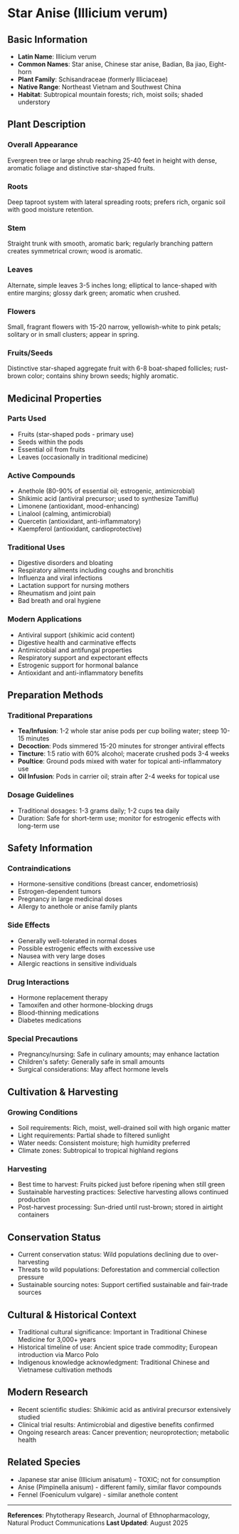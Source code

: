 # Star Anise (Illicium verum)

## Basic Information
- **Latin Name**: Illicium verum
- **Common Names**: Star anise, Chinese star anise, Badian, Ba jiao, Eight-horn
- **Plant Family**: Schisandraceae (formerly Illiciaceae)
- **Native Range**: Northeast Vietnam and Southwest China
- **Habitat**: Subtropical mountain forests; rich, moist soils; shaded understory

## Plant Description

### Overall Appearance
Evergreen tree or large shrub reaching 25-40 feet in height with dense, aromatic foliage and distinctive star-shaped fruits.

### Roots
Deep taproot system with lateral spreading roots; prefers rich, organic soil with good moisture retention.

### Stem
Straight trunk with smooth, aromatic bark; regularly branching pattern creates symmetrical crown; wood is aromatic.

### Leaves
Alternate, simple leaves 3-5 inches long; elliptical to lance-shaped with entire margins; glossy dark green; aromatic when crushed.

### Flowers
Small, fragrant flowers with 15-20 narrow, yellowish-white to pink petals; solitary or in small clusters; appear in spring.

### Fruits/Seeds
Distinctive star-shaped aggregate fruit with 6-8 boat-shaped follicles; rust-brown color; contains shiny brown seeds; highly aromatic.

## Medicinal Properties

### Parts Used
- Fruits (star-shaped pods - primary use)
- Seeds within the pods
- Essential oil from fruits
- Leaves (occasionally in traditional medicine)

### Active Compounds
- Anethole (80-90% of essential oil; estrogenic, antimicrobial)
- Shikimic acid (antiviral precursor; used to synthesize Tamiflu)
- Limonene (antioxidant, mood-enhancing)
- Linalool (calming, antimicrobial)
- Quercetin (antioxidant, anti-inflammatory)
- Kaempferol (antioxidant, cardioprotective)

### Traditional Uses
- Digestive disorders and bloating
- Respiratory ailments including coughs and bronchitis
- Influenza and viral infections
- Lactation support for nursing mothers
- Rheumatism and joint pain
- Bad breath and oral hygiene

### Modern Applications
- Antiviral support (shikimic acid content)
- Digestive health and carminative effects
- Antimicrobial and antifungal properties
- Respiratory support and expectorant effects
- Estrogenic support for hormonal balance
- Antioxidant and anti-inflammatory benefits

## Preparation Methods

### Traditional Preparations
- **Tea/Infusion**: 1-2 whole star anise pods per cup boiling water; steep 10-15 minutes
- **Decoction**: Pods simmered 15-20 minutes for stronger antiviral effects
- **Tincture**: 1:5 ratio with 60% alcohol; macerate crushed pods 3-4 weeks
- **Poultice**: Ground pods mixed with water for topical anti-inflammatory use
- **Oil Infusion**: Pods in carrier oil; strain after 2-4 weeks for topical use

### Dosage Guidelines
- Traditional dosages: 1-3 grams daily; 1-2 cups tea daily
- Duration: Safe for short-term use; monitor for estrogenic effects with long-term use

## Safety Information

### Contraindications
- Hormone-sensitive conditions (breast cancer, endometriosis)
- Estrogen-dependent tumors
- Pregnancy in large medicinal doses
- Allergy to anethole or anise family plants

### Side Effects
- Generally well-tolerated in normal doses
- Possible estrogenic effects with excessive use
- Nausea with very large doses
- Allergic reactions in sensitive individuals

### Drug Interactions
- Hormone replacement therapy
- Tamoxifen and other hormone-blocking drugs
- Blood-thinning medications
- Diabetes medications

### Special Precautions
- Pregnancy/nursing: Safe in culinary amounts; may enhance lactation
- Children's safety: Generally safe in small amounts
- Surgical considerations: May affect hormone levels

## Cultivation & Harvesting

### Growing Conditions
- Soil requirements: Rich, moist, well-drained soil with high organic matter
- Light requirements: Partial shade to filtered sunlight
- Water needs: Consistent moisture; high humidity preferred
- Climate zones: Subtropical to tropical highland regions

### Harvesting
- Best time to harvest: Fruits picked just before ripening when still green
- Sustainable harvesting practices: Selective harvesting allows continued production
- Post-harvest processing: Sun-dried until rust-brown; stored in airtight containers

## Conservation Status
- Current conservation status: Wild populations declining due to over-harvesting
- Threats to wild populations: Deforestation and commercial collection pressure
- Sustainable sourcing notes: Support certified sustainable and fair-trade sources

## Cultural & Historical Context
- Traditional cultural significance: Important in Traditional Chinese Medicine for 3,000+ years
- Historical timeline of use: Ancient spice trade commodity; European introduction via Marco Polo
- Indigenous knowledge acknowledgment: Traditional Chinese and Vietnamese cultivation methods

## Modern Research
- Recent scientific studies: Shikimic acid as antiviral precursor extensively studied
- Clinical trial results: Antimicrobial and digestive benefits confirmed
- Ongoing research areas: Cancer prevention; neuroprotection; metabolic health

## Related Species
- Japanese star anise (Illicium anisatum) - TOXIC; not for consumption
- Anise (Pimpinella anisum) - different family, similar flavor compounds
- Fennel (Foeniculum vulgare) - similar anethole content

---

**References**: Phytotherapy Research, Journal of Ethnopharmacology, Natural Product Communications
**Last Updated**: August 2025